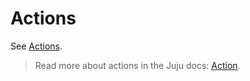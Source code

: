 # Actions

See [Actions](https://charmhub.io/postfix-relay/actions).

> Read more about actions in the Juju docs: [Action](https://juju.is/docs/juju/action).

